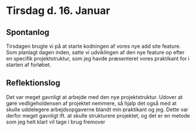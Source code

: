 
# Tirsdag d. 16. Januar

## Spontanlog 
Tirsdagen brugte vi på at starte kodningen af vores nye add site feature. 
Som planlagt dagen inden, satte vi udviklingen af den nye feature op efter
en specifik projektstruktur, som jeg havde præsenteret vores praktikant for i
starten af forløbet. 


## Reflektionslog
Det var meget gavnligt at arbejde med den nye projektstruktur. 
Udover at gøre vedligeholdensen af projektet nemmere, så hjalp det 
også med at skulle uddelegere arbejdsopgaverne blandt min praktikant 
og jeg. Dette var derfor meget gavnligt ift. at skulle strukturere 
projektet, og det er en metode som jeg helt klart vil tage i brug 
fremover

